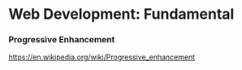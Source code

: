 # Web Development: Fundamental

### Progressive Enhancement
https://en.wikipedia.org/wiki/Progressive_enhancement  